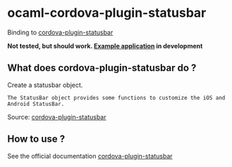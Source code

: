 # ocaml-cordova-plugin-statusbar

Binding to
[cordova-plugin-statusbar](https://github.com/apache/cordova-plugin-statusbar)

**Not tested, but should work. [Example
application](https://github.com/dannywillems/ocaml-cordova-plugin-statusbar-example) in development**

## What does cordova-plugin-statusbar do ?

Create a statusbar object.
```
The StatusBar object provides some functions to customize the iOS and Android StatusBar.
```
Source: [cordova-plugin-statusbar](https://github.com/apache/cordova-plugin-statusbar)

## How to use ?

See the official documentation
[cordova-plugin-statusbar](https://github.com/apache/cordova-plugin-statusbar)
